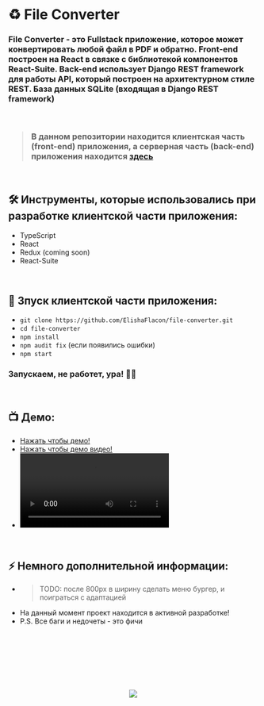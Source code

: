 <h1> 
     ♻️ File Converter
</h1>

<h3>
File Converter - это Fullstack приложение, которое может конвертировать любой файл в PDF и обратно. Front-end построен на React в связке с библиотекой компонентов React-Suite. Back-end использует Django REST framework для работы API, который построен на архитектурном стиле REST. База данных SQLite (входящая в Django REST framework)

</br>
</br>
</br>

> В данном репозитории находится клиентская часть (front-end) приложения, а серверная часть (back-end) приложения находится <a href="https://github.com/Alexmdvdv/ConverterFilesBackend/">здесь</a>
</h3>



</br>



<h2>
  🛠️ Инструменты, которые использовались при разработке клиентской части приложения:
</h2>

- TypeScript
- React
- Redux (coming soon)
- React-Suite



</br>



<h2>
  🚀 Зпуск клиентской части приложения:
</h2>

- `git clone https://github.com/ElishaFlacon/file-converter.git`
- `cd file-converter`
- `npm install`
- `npm audit fix` (если появились ошибки)
- `npm start`
<h3>
    Запускаем, не работет, ура! 🗿🚬
</h3>



</br>



<h2>
 📺 Демо:
</h2>

- <a href="https://elishaflacon.github.io/file-converter/">Нажать чтобы демо!</a>
- <a href="https://github.com/ElishaFlacon/file-converter/assets/83610362/8ede28d5-0519-4ffa-a0cc-6f3f2c1ec02b">Нажать чтобы демо видео!</a>
- <video src="https://github.com/ElishaFlacon/file-converter/assets/83610362/8ede28d5-0519-4ffa-a0cc-6f3f2c1ec02b" />



</br>



<h2>
⚡ Немного дополнительной информации:
</h2>

- > TODO: после 800px в ширину сделать меню бургер, и поиграться с адаптацией
- На данный момент проект находится в активной разработке!
- P.S. Все баги и недочеты - это фичи




<br/>
<br/>
<br/>
<br/>
<br/>
<br/>



<p align="center">
  <img src="https://capsule-render.vercel.app/api?type=waving&color=d179b8&height=64&section=footer"/>
</p>
